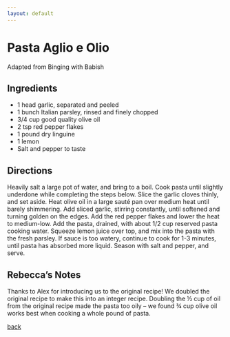 ```yaml
---
layout: default
---
```


# Pasta Aglio e Olio
Adapted from Binging with Babish

## Ingredients
* 1 head garlic, separated and peeled
* 1 bunch Italian parsley, rinsed and finely chopped
* 3/4 cup good quality olive oil
* 2 tsp red pepper flakes
* 1 pound dry linguine
* 1 lemon
* Salt and pepper to taste

## Directions
Heavily salt a large pot of water, and bring to a boil. Cook pasta until slightly underdone while completing the steps below.
Slice the garlic cloves thinly, and set aside. Heat olive oil in a large sauté pan over medium heat until barely shimmering. Add sliced garlic, stirring constantly, until softened and turning golden on the edges. Add the red pepper flakes and lower the heat to medium-low.
Add the pasta, drained, with about 1/2 cup reserved pasta cooking water. Squeeze lemon juice over top, and mix into the pasta with the fresh parsley. If sauce is too watery, continue to cook for 1-3 minutes, until pasta has absorbed more liquid. Season with salt and pepper, and serve.

## Rebecca’s Notes
Thanks to Alex for introducing us to the original recipe!
We doubled the original recipe to make this into an integer recipe. Doubling the ½ cup of oil from the original recipe made the pasta too oily – we found ¾ cup olive oil works best when cooking a whole pound of pasta. 


[back](./)
